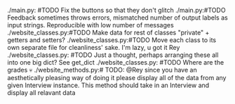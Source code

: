 ./main.py:    #TODO Fix the buttons so that they don't glitch
./main.py:#TODO Feedback sometimes throws errors, mismatched number of output labels as input strings. Reproducible with low number of messages
./website_classes.py:#TODO Make data for rest of classes "private" + getters and setters?
./website_classes.py:#TODO Move each class to its own separate file for cleanliness' sake. I'm lazy, u got it Rey
./website_classes.py:    #TODO Just a thought, perhaps arranging these all into one big dict? See get_dict
./website_classes.py:    #TODO Where are the grades :skull:
./website_methods.py:# TODO: @Rey since you have an aesthetically pleasing way of doing it please display all of the data from any given Interview instance. This method should take in an Interview and display all relavant data
